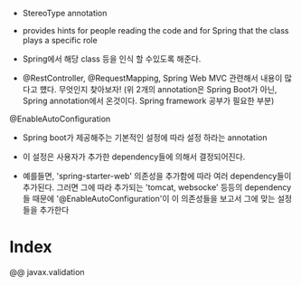 


* StereoType annotation 
- provides hints for people reading the code and for Spring that the class plays a specific role
- Spring에서 해당 class 등을 인식 할 수있도록 해준다. 

- @RestController, @RequestMapping, Spring Web MVC 관련해서 내용이 많다고 헀다. 무엇인지 찾아보자!
(위 2개의 annotation은 Spring Boot가 아닌, Spring annotation에서 온것이다. Spring framework 공부가 필요한 부분) 



@EnableAutoConfiguration
- Spring boot가 제공해주는 기본적인 설정에 따라 설정 하라는 annotation
- 이 설정은 사용자가 추가한 dependency들에 의해서 결정되어진다. 

- 예를들면, 'spring-starter-web' 의존성을 추가함에 따라 여러 dependency들이 추가된다.
그러면 그에 따라 추가되는 'tomcat, websocke' 등등의 dependency들 때문에 '@EnableAutoConfiguration'이 이 의존성들을 보고서 그에 맞는 설정들을 추가한다 


# Index 
@@ javax.validation 




